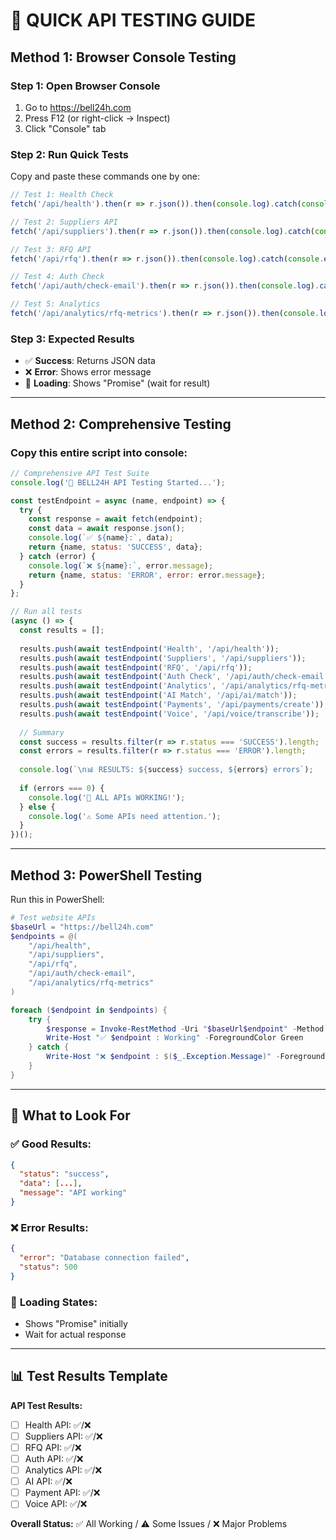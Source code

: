 # 🚀 QUICK API TESTING GUIDE

## Method 1: Browser Console Testing

### Step 1: Open Browser Console
1. Go to https://bell24h.com
2. Press F12 (or right-click → Inspect)
3. Click "Console" tab

### Step 2: Run Quick Tests
Copy and paste these commands one by one:

```javascript
// Test 1: Health Check
fetch('/api/health').then(r => r.json()).then(console.log).catch(console.error);

// Test 2: Suppliers API
fetch('/api/suppliers').then(r => r.json()).then(console.log).catch(console.error);

// Test 3: RFQ API
fetch('/api/rfq').then(r => r.json()).then(console.log).catch(console.error);

// Test 4: Auth Check
fetch('/api/auth/check-email').then(r => r.json()).then(console.log).catch(console.error);

// Test 5: Analytics
fetch('/api/analytics/rfq-metrics').then(r => r.json()).then(console.log).catch(console.error);
```

### Step 3: Expected Results
- ✅ **Success**: Returns JSON data
- ❌ **Error**: Shows error message
- 🔄 **Loading**: Shows "Promise" (wait for result)

---

## Method 2: Comprehensive Testing

### Copy this entire script into console:

```javascript
// Comprehensive API Test Suite
console.log('🚀 BELL24H API Testing Started...');

const testEndpoint = async (name, endpoint) => {
  try {
    const response = await fetch(endpoint);
    const data = await response.json();
    console.log(`✅ ${name}:`, data);
    return {name, status: 'SUCCESS', data};
  } catch (error) {
    console.log(`❌ ${name}:`, error.message);
    return {name, status: 'ERROR', error: error.message};
  }
};

// Run all tests
(async () => {
  const results = [];
  
  results.push(await testEndpoint('Health', '/api/health'));
  results.push(await testEndpoint('Suppliers', '/api/suppliers'));
  results.push(await testEndpoint('RFQ', '/api/rfq'));
  results.push(await testEndpoint('Auth Check', '/api/auth/check-email'));
  results.push(await testEndpoint('Analytics', '/api/analytics/rfq-metrics'));
  results.push(await testEndpoint('AI Match', '/api/ai/match'));
  results.push(await testEndpoint('Payments', '/api/payments/create'));
  results.push(await testEndpoint('Voice', '/api/voice/transcribe'));
  
  // Summary
  const success = results.filter(r => r.status === 'SUCCESS').length;
  const errors = results.filter(r => r.status === 'ERROR').length;
  
  console.log(`\n📊 RESULTS: ${success} success, ${errors} errors`);
  
  if (errors === 0) {
    console.log('🎉 ALL APIs WORKING!');
  } else {
    console.log('⚠️ Some APIs need attention.');
  }
})();
```

---

## Method 3: PowerShell Testing

Run this in PowerShell:

```powershell
# Test website APIs
$baseUrl = "https://bell24h.com"
$endpoints = @(
    "/api/health",
    "/api/suppliers", 
    "/api/rfq",
    "/api/auth/check-email",
    "/api/analytics/rfq-metrics"
)

foreach ($endpoint in $endpoints) {
    try {
        $response = Invoke-RestMethod -Uri "$baseUrl$endpoint" -Method Get
        Write-Host "✅ $endpoint : Working" -ForegroundColor Green
    } catch {
        Write-Host "❌ $endpoint : $($_.Exception.Message)" -ForegroundColor Red
    }
}
```

---

## 🎯 What to Look For

### ✅ **Good Results:**
```json
{
  "status": "success",
  "data": [...],
  "message": "API working"
}
```

### ❌ **Error Results:**
```json
{
  "error": "Database connection failed",
  "status": 500
}
```

### 🔄 **Loading States:**
- Shows "Promise" initially
- Wait for actual response

---

## 📊 Test Results Template

**API Test Results:**
- [ ] Health API: ✅/❌
- [ ] Suppliers API: ✅/❌  
- [ ] RFQ API: ✅/❌
- [ ] Auth API: ✅/❌
- [ ] Analytics API: ✅/❌
- [ ] AI API: ✅/❌
- [ ] Payment API: ✅/❌
- [ ] Voice API: ✅/❌

**Overall Status:** ✅ All Working / ⚠️ Some Issues / ❌ Major Problems
